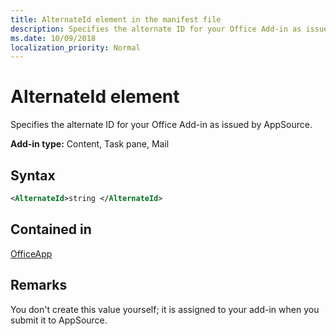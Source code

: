 ```yaml
---
title: AlternateId element in the manifest file
description: Specifies the alternate ID for your Office Add-in as issued by AppSource.
ms.date: 10/09/2018
localization_priority: Normal
---
```


# AlternateId element

Specifies the alternate ID for your Office Add-in as issued by AppSource.

**Add-in type:** Content, Task pane, Mail

## Syntax

```XML
<AlternateId>string </AlternateId>
```

## Contained in

[OfficeApp](officeapp.md)

## Remarks

You don't create this value yourself; it is assigned to your add-in when you submit it to AppSource.

